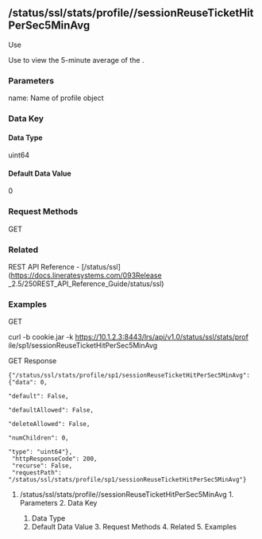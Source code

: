 ## /status/ssl/stats/profile/<name>/sessionReuseTicketHitPerSec5MinAvg

Use

Use to view the 5-minute average of the .

### Parameters

name: Name of profile object

### Data Key

#### Data Type

uint64

#### Default Data Value

0

### Request Methods

GET

### Related

REST API Reference - [/status/ssl](https://docs.lineratesystems.com/093Release
_2.5/250REST_API_Reference_Guide/status/ssl)

### Examples

GET

curl -b cookie.jar -k https://10.1.2.3:8443/lrs/api/v1.0/status/ssl/stats/prof
ile/sp1/sessionReuseTicketHitPerSec5MinAvg

GET Response

    
    {"/status/ssl/stats/profile/sp1/sessionReuseTicketHitPerSec5MinAvg": {"data": 0,
                                                                             "default": False,
                                                                             "defaultAllowed": False,
                                                                             "deleteAllowed": False,
                                                                             "numChildren": 0,
                                                                             "type": "uint64"},
     "httpResponseCode": 200,
     "recurse": False,
     "requestPath": "/status/ssl/stats/profile/sp1/sessionReuseTicketHitPerSec5MinAvg"}
    

  1. /status/ssl/stats/profile/<name>/sessionReuseTicketHitPerSec5MinAvg
    1. Parameters
    2. Data Key
      1. Data Type
      2. Default Data Value
    3. Request Methods
    4. Related
    5. Examples

